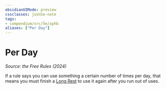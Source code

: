 ```yaml
---
obsidianUIMode: preview
cssclasses: json5e-note
tags:
- compendium/src/5e/xphb
aliases: ["Per Day"]
---
```

# Per Day
*Source: the Free Rules (2024)* 

If a rule says you can use something a certain number of times per day, that means you must finish a [Long Rest](rules/variant-rules/long-rest-xphb.md) to use it again after you run out of uses.